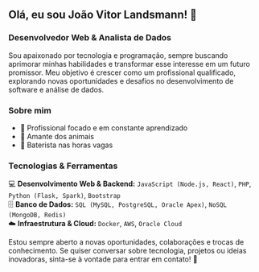 ## Olá, eu sou João Vitor Landsmann! 👋  
### Desenvolvedor Web & Analista de Dados  

Sou apaixonado por tecnologia e programação, sempre buscando aprimorar minhas habilidades e transformar esse interesse em um futuro promissor. Meu objetivo é crescer como um profissional qualificado, explorando novas oportunidades e desafios no desenvolvimento de software e análise de dados.  

### Sobre mim  
- 🎯 Profissional focado e em constante aprendizado  
- 🐾 Amante dos animais  
- 🥁 Baterista nas horas vagas  

### Tecnologias & Ferramentas  
💻 **Desenvolvimento Web & Backend:** `JavaScript (Node.js, React)`, `PHP`, `Python (Flask, Spark)`, `Bootstrap`  
🗄 **Banco de Dados:** `SQL (MySQL, PostgreSQL, Oracle Apex)`, `NoSQL (MongoDB, Redis)`  
☁️ **Infraestrutura & Cloud:** `Docker`, `AWS`, `Oracle Cloud`  

Estou sempre aberto a novas oportunidades, colaborações e trocas de conhecimento. Se quiser conversar sobre tecnologia, projetos ou ideias inovadoras, sinta-se à vontade para entrar em contato! 🚀  
